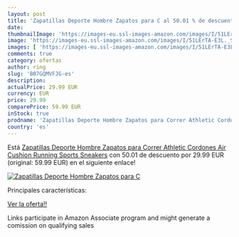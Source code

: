 ```yaml
---
layout: post
title: 'Zapatillas Deporte Hombre Zapatos para C al 50.01 % de descuento'
date: 
thumbnailImage: 'https://images-eu.ssl-images-amazon.com/images/I/51LErTA-E3L._SL200_.jpg'
image: 'https://images-eu.ssl-images-amazon.com/images/I/51LErTA-E3L._SL200_.jpg'
images: [ 'https://images-eu.ssl-images-amazon.com/images/I/51LErTA-E3L._SL200_.jpg' ]
comments: true
category: ofertas
author: ring
slug: 'B07GQMVFJG-es'
description:
actualPrice: 29.99 EUR
currency: EUR
price: 29.99
comparePrice: 59.99 EUR
inStock: true
prodname: 'Zapatillas Deporte Hombre Zapatos para Correr Athletic Cordones Air Cushion Running Sports Sneakers'
country: 'es'
---
```


Está [Zapatillas Deporte Hombre Zapatos para Correr Athletic Cordones Air Cushion Running Sports Sneakers](https://www.amazon.es/dp/B07GQMVFJG/?tag=tolees-21) con 50.01 de descuento por 29.99 EUR (original: 59.99 EUR) en el siguiente enlace!

[![Zapatillas Deporte Hombre Zapatos para C](https://images-eu.ssl-images-amazon.com/images/I/51LErTA-E3L._SL200_.jpg)](https://www.amazon.es/dp/B07GQMVFJG/?tag=tolees-21)

Principales características:


[Ver la oferta!!](https://www.amazon.es/dp/B07GQMVFJG/?tag=tolees-21)

Links participate in Amazon Associate program and might generate a comission on qualifying sales


